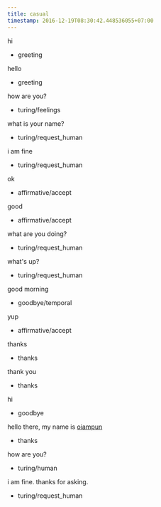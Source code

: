 ```yaml
---
title: casual
timestamp: 2016-12-19T08:30:42.448536055+07:00
---
```


hi
* greeting

hello
* greeting

how are you?
* turing/feelings

what is your name?
* turing/request_human

i am fine
* turing/request_human

ok
* affirmative/accept

good
* affirmative/accept

what are you doing?
* turing/request_human

what's up?
* turing/request_human

good morning
* goodbye/temporal

yup
* affirmative/accept

thanks
* thanks

thank you
* thanks

hi
* goodbye

hello there, my name is [oiampun](documentation_link)
* thanks

how are you?
* turing/human

i am fine. thanks for asking.
* turing/request_human

